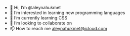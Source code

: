 - 👋 Hi, I’m @aleynahukmet
- 👀 I’m interested in learning new programming languages
- 🌱 I’m currently learning CSS
- 💞️ I’m looking to collaborate on 
- 📫 How to reach me aleynahukmet@icloud.com

<!---
aleynahukmet/aleynahukmet is a ✨ special ✨ repository because its `README.md` (this file) appears on your GitHub profile.
You can click the Preview link to take a look at your changes.
--->
